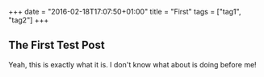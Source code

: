 +++
date = "2016-02-18T17:07:50+01:00"
title = "First"
tags = ["tag1", "tag2"]
+++

## The First Test Post

Yeah, this is exactly what it is. I don't know what about is doing before me!